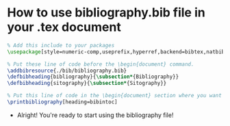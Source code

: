 # How to use bibliography.bib file in your .tex document

```tex
% Add this include to your packages
\usepackage[style=numeric-comp,useprefix,hyperref,backend=bibtex,natbib,sorting=none]{biblatex}
```
```tex
% Put these line of code before the \begin{document} command.
\addbibresource{./bib/bibliography.bib}
\defbibheading{bibliography}{\subsection*{Bibliography}}
\defbibheading{sitography}{\subsection*{Sitography}}
```
```tex
% Put this line of code in the \begin{document} section where you want to print the bibliography page
\printbibliography[heading=bibintoc]
```
- Alright! You're ready to start using the bibliography file! 
